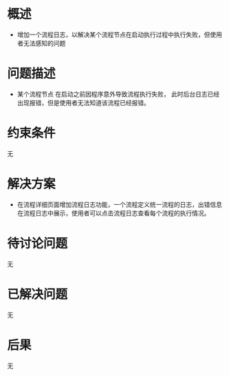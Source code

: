# 概述

* 增加一个流程日志，以解决某个流程节点在启动执行过程中执行失败，但使用者无法感知的问题

# 问题描述

* 某个流程节点 在启动之前因程序意外导致流程执行失败， 
此时后台日志已经出现报错，但是使用者无法知道该流程已经报错。


# 约束条件

无

# 解决方案

- 在流程详细页面增加流程日志功能，一个流程定义统一流程的日志，出错信息在流程日志中展示，使用者可以点击流程日志查看每个流程的执行情况。


# 待讨论问题

无

# 已解决问题

无

# 后果

无